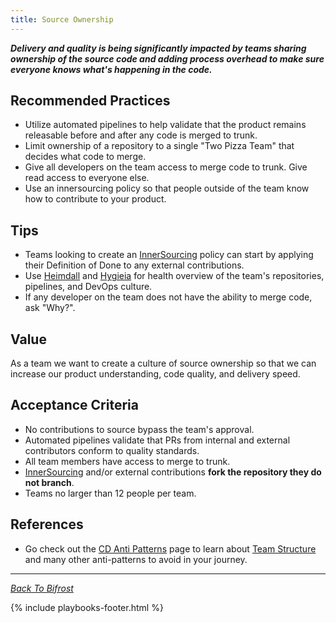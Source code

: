 ```yaml
---
title: Source Ownership
---
```



**_Delivery and quality is being significantly impacted by teams sharing
ownership of the source code and adding process overhead to make sure everyone knows
what's happening in the code._**

## Recommended Practices

- Utilize automated pipelines to help validate that the product remains releasable before and after any code is merged to trunk.
- Limit ownership of a repository to a single "Two Pizza Team" that decides what code to merge.
- Give all developers on the team access to merge code to trunk. Give read access to everyone else.
- Use an innersourcing policy so that people outside of the team know how to contribute to your product.

## Tips

- Teams looking to create an [InnerSourcing](./innersource.html) policy can start by applying their Definition of Done to any external contributions.
- Use [Heimdall](http://heimdall.prod.walmart.com/) and
  [Hygieia](https://hygieia.walmart.com/#/) for health overview of the team's repositories, pipelines, and DevOps culture.
- If any developer on the team does not have the ability to merge code, ask "Why?".

## Value

As a team we want to create a culture of source ownership so that we can increase our product understanding, code quality, and delivery speed.

## Acceptance Criteria

- No contributions to source bypass the team's approval.
- Automated pipelines validate that PRs from internal and external contributors conform to quality standards.
- All team members have access to merge to trunk.
- [InnerSourcing](./innersource.html) and/or external contributions **fork the repository they do not branch**.
- Teams no larger than 12 people per team.

## References

- Go check out the [CD Anti Patterns](../../cd-anti-patterns.html)
  page to learn about [Team Structure](../../cd-anti-patterns.html#team-structure)
  and many other anti-patterns to avoid in your journey.

---

_[Back To Bifrost](../../index.html)_

{% include playbooks-footer.html %}
